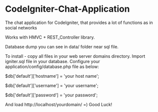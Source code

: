 # CodeIgniter-Chat-Application
The chat application for CodeIgniter, that provides a lot of functions as in social networks

Works with HMVC + REST_Controller library.

Database dump you can see in data/ folder near sql file.

To install - copy all files in your web server domains directory. Import igniter.sql file in your database.
Configure your application/config/database.php file as below:

$db['default']['hostname'] = 'your host name';

$db['default']['username'] = 'your username';

$db['default']['password'] = 'your password';

And load http://localhost/yourdomain/ =) Good Luck!
